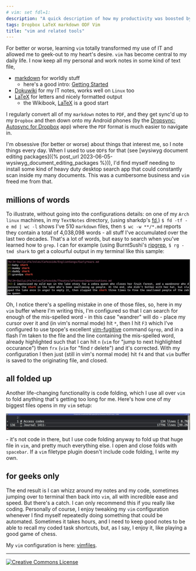 ```yaml
---
# vim: set fdl=1:
description: "A quick description of how my productivity was boosted by learning vim."
tags: Dropbox LaTeX markdown ODF Vim
title: "vim and related tools"
---
```


For better or worse, learning `vim` totally transformed my use of IT and allowed me to geek-out to my heart's desire. `vim` has become central to my daily life. I now keep all my personal and work notes in some kind of text file,

- [markdown](http://en.wikipedia.org/wiki/Markdown) for worldly stuff
    - here's a good intro: [Getting Started](https://www.markdownguide.org/getting-started/)
- [Dokuwiki](https://en.wikipedia.org/wiki/Dropbox) for my IT notes, works well on `Linux` too
- [LaTeX](http://en.wikipedia.org/wiki/Markdown) for letters and nicely formatted output
    - the Wikibook, [LaTeX](http://en.wikibooks.org/wiki/LaTeX) is a good start

I regularly convert all of my `markdown` notes to `PDF`, and they get sync'd up to my `Dropbox` and then down onto my Android phones (by the [Dropsync: Autosync for Dropbox](https://play.google.com/store/apps/details?id=com.ttxapps.dropsync) app) where the `PDF` format is much easier to navigate in.

I'm obsessive (for better or worse) about things that interest me, so I note things every day. When I used to use `ODF`s for that (see [wysiwyg document editing packages]({% post_url 2023-06-05-wysiwyg_document_editing_packages %})), I'd find myself needing to install some kind of heavy duty desktop search app that could constantly scan inside my many documents. This was a cumbersome business and `vim` freed me from that.

## millions of words
To illustrate, without going into the configurations details: on one of my `Arch linux` machines, in my `TextNotes` directory, (using sharkdp's [fd](https://github.com/sharkdp/fd),) `$ fd -tf -e md | wc -l` shows I've 510 `markdown` files, then `$ wc -w **/*.md` reports they contain a total of 4,038,098 words - all stuff I've accumulated over the last two decades. That's a lot of words, but easy to search when you've learned how to `grep`. I can for example (using BurntSushi's [ripgrep](https://github.com/BurntSushi/ripgrep), `$ rg -tmd shark` to get a colourful output in my terminal like this sample:

![ripgrep for shark](/assets/2023-01-25-vim_and_related_tools/1-shark.jpg)

Oh, I notice there's a spelling mistake in one of those files, so, here in my `vim` buffer where I'm writing this, I'm configured so that I can search for enough of the mis-spelled word - in this case "wandrer" will do - place my cursor over it and (in vim's normal mode) hit `*`, then I hit `F3` which I've configured to use tpope's excellent [vim-fugitive](https://github.com/tpope/vim-fugitive) command `Ggrep`, and in a flash I'm taken to the file and the line containing the mis-spelled word, already highlighted such that I can hit `n` (`vim` for "jump to next highlighted occurance") then `frx` (`vim` for "find r delete") and it's corrected. With my configuration I then just (still in vim's normal mode) hit `f4` and that `vim` buffer is saved to the originating file, and closed.

## all folded up
Another life-changing functionality is code folding, which I use all over `vim` to fold anything that's getting too long for me. Here's how one of my biggest files opens in my `vim` setup:

![Private notes folded up](/assets/2023-01-25-vim_and_related_tools/2-Private.jpg)

\- it's not code in there, but I use code folding anyway to fold up that huge file in `vim`, and pretty much everything else. I open and close folds with `spacebar`. If a `vim` filetype plugin doesn't include code folding, I write my own.

## for geeks only
The end result is I can whizz around my notes and my code, sometimes jumping over to terminal then back into `vim`, all with incredible ease and speed. But there's a catch. I can only recommend this if you really like coding. Personally of course, I enjoy tweaking my `vim` configuration whenever I find myself repeatedly doing something that could be automated. Sometimes it takes hours, and I need to keep good notes to be able to recall my coded task shortcuts, but, as I say, I enjoy it, like playing a good game of chess.

My `vim` configuration is here: [vimfiles](https://github.com/harriott/vimfiles).

---
<a rel="license" href="http://creativecommons.org/licenses/by/4.0/"><img alt="Creative Commons License" style="border-width:0" src="https://i.creativecommons.org/l/by/4.0/88x31.png" /></a>

